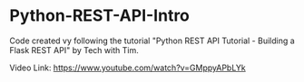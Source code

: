 # Python-REST-API-Intro

Code created vy following the tutorial "Python REST API Tutorial - Building a Flask REST API" by Tech with Tim. 

Video Link: https://www.youtube.com/watch?v=GMppyAPbLYk
